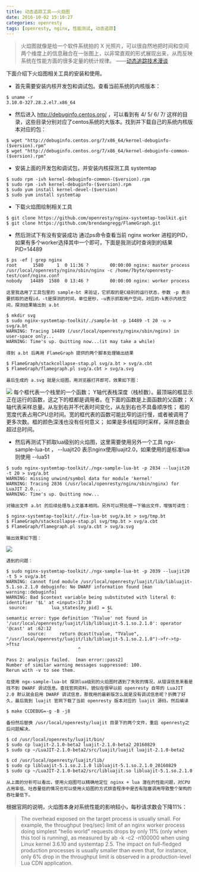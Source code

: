 ```yaml
---
title: 动态追踪工具——火焰图
date: 2016-10-02 15:10:27
categories: openresty
tags: [openresty, nginx, 性能测试, 动态追踪]
---
```


> 火焰图就像是给一个软件系统拍的 X 光照片，可以很自然地把时间和空间两个维度上的信息融合在一张图上，以非常直观的形式展现出来，从而反映系统在性能方面的很多定量的统计规律。      ——[动态追踪技术漫谈][1]

下面介绍下火焰图相关工具的安装和使用。
- 首先需要安装内核开发包和调试包。查看当前系统的内核版本：
``` shell
$ uname -r
3.10.0-327.28.2.el7.x86_64
```
- 然后进入 http://debuginfo.centos.org/ ，可以看到有 4/ 5/ 6/ 7/ 这样的目录，这些目录分别对应了centos系统的大版本。找到并下载自己的系统内核版本对应的包：
``` shell
$ wget "http://debuginfo.centos.org/7/x86_64/kernel-debuginfo-($version).rpm"
$ wget "http://debuginfo.centos.org/7/x86_64/kernel-debuginfo-common-($version).rpm"
```
- 安装上面的开发包和调试包，并安装内核探测工具 systemtap
``` shell
$ sudo rpm -ivh kernel-debuginfo-common-($version).rpm
$ sudo rpm -ivh kernel-debuginfo-($version).rpm
$ sudo yum install kernel-devel-($version)
$ sudo yum install systemtap
```
- 下载火焰图绘制相关工具
``` shell
$ git clone https://github.com/openresty/nginx-systemtap-toolkit.git
$ git clone https://github.com/brendangregg/FlameGraph.git
```
- 然后测试下有没有安装成功
通过ps命令查看当前 nginx worker 进程的PID，如果有多个worker选择其中一个即可，下面是我测试时查询到的结果 PID=14489
``` shell
$ ps -ef | grep nginx
root      1580     1  0 11:36 ?        00:00:00 nginx: master process /usr/local/openresty/nginx/sbin/nginx -c /home/7byte/openresty-test/conf/nginx.conf
nobody   14489  1580  0 13:46 ?        00:00:00 nginx: worker process
```
    这里我选用了工具包里的 sample-bt 来验证，它抓取的是C级别的运行状态，参数 -p 表示要抓取的进程id，-t是探测的时间，单位是秒，-u表示抓取用户空间，对应的-k表示内核空间，探测结果输出到 a.bt
``` shell
$ mkdir svg
$ sudo nginx-systemtap-toolkit/./sample-bt -p 14489 -t 20 -u > svg/a.bt
WARNING: Tracing 14489 (/usr/local/openresty/nginx/sbin/nginx) in user-space only...
WARNING: Time's up. Quitting now...(it may take a while)
```
    得到 a.bt 后再用 FlameGraph 提供的两个脚本处理输出结果
``` shell
$ FlameGraph/stackcollapse-stap.pl svg/a.bt > svg/a.cbt
$ FlameGraph/flamegraph.pl svg/a.cbt > svg/a.svg
```
    最后生成的 a.svg 就是火焰图，用浏览器打开即可，效果如下图：
![](/images/08-30-13-36-12.jpg)
    每个框代表一个栈里的一个函数；
Y轴代表栈深度（栈桢数）。最顶端的框显示正在运行的函数，这之下的框都是调用者。在下面的函数是上面函数的父函数；
X轴代表采样总量。从左到右并不代表时间变化，从左到右也不具备顺序性；
框的宽度代表占用CPU总时间。宽的框代表的函数可能比窄的运行慢，或者被调用了更多次数。框的颜色深浅也没有任何意义；
如果是多线程同时采样，采样总数会超过总时间。

- 然后再测试下抓取lua级别的火焰图，这里需要使用另外一个工具 ngx-sample-lua-bt ， --luajit20 表示nginx使用luajit2.0，如果使用的是标准lua则使用 --lua51
```
$ sudo nginx-systemtap-toolkit/./ngx-sample-lua-bt -p 2834 --luajit20 -t 20 > svg/a.bt
WARNING: missing unwind/symbol data for module 'kernel'
WARNING: Tracing 2836 (/usr/local/openresty/nginx/sbin/nginx) for LuaJIT 2.0...
WARNING: Time's up. Quitting now...
```
    对输出文件 a.bt 的后续处理与上文基本相同。另外可以预处理一下输出文件，增强可读性：
```
$ nginx-systemtap-toolkit/./fix-lua-bt svg/a.bt > svg/tmp.bt
$ FlameGraph/stackcollapse-stap.pl svg/tmp.bt > svg/a.cbt
$ FlameGraph/flamegraph.pl svg/a.cbt > svg/a.svg
```
    输出效果如下图：
![](/images/08-30-13-36-13.jpg)

    遇到的问题：
``` shell
$ sudo nginx-systemtap-toolkit/./ngx-sample-lua-bt -p 2039 --luajit20 -t 5 > svg/a.bt
WARNING: cannot find module /usr/local/openresty/luajit/lib/libluajit-5.1.so.2.1.0 debuginfo: No DWARF information found [man warning::debuginfo]
WARNING: Bad $context variable being substituted with literal 0: identifier '$L' at <input>:17:30
 source:         lua_states[my_pid] = $L
                                      ^
semantic error: type definition 'TValue' not found in '/usr/local/openresty/luajit/lib/libluajit-5.1.so.2.1.0': operator '@cast' at :62:12
        source:     return @cast(tvalue, "TValue", "/usr/local/openresty/luajit/lib/libluajit-5.1.so.2.1.0")->fr->tp->ftsz
                           ^

Pass 2: analysis failed.  [man error::pass2]
Number of similar warning messages suppressed: 100.
Rerun with -v to see them.
```
    在使用 ngx-sample-lua-bt 探测lua级别的火焰图时遇到了失败的情况，从错误信息来看是找不到 DWARF 调试信息。查找官网资料，貌似在很早以前 openresty 自带的 LuaJIT 2.0 默认就会启用 DWARF 调试信息，那我用的最新版怎么就是没有调试信息呢？折腾了好久，最后我到 luajit 官网下载了当前 openresty 版本对应的 luajit 源码，然后编译
``` shell
$ make CCDEBUG=-g -B -j8
```
    备份然后替换 /usr/local/openresty/luajit 目录下的两个文件，重启 openresty之后问题解决。
``` shell
$ cd /usr/local/openresty/luajit/bin/
$ sudo cp luajit-2.1.0-beta2 luajit-2.1.0-beta2_20160829
$ sudo cp ~/LuaJIT-2.1.0-beta2/src/luajit/luajit luajit-2.1.0-beta2

$ cd /usr/local/openresty/luajit/lib/
$ sudo cp libluajit-5.1.so.2.1.0 libluajit-5.1.so.2.1.0_20160829
$ sudo cp ~/LuaJIT-2.1.0-beta2/src/libluajit.so libluajit-5.1.so.2.1.0
```
    从上面的分析可以看出，使用火焰图可以精确地定位 nginx + lua 潜在的性能问题，对CPU占用率低、吐吞量低的情况也可以使用火焰图的方式排查程序中是否有阻塞调用导致整个架构的吞吐量低下。
根据官网的说明，火焰图本身对系统性能的影响较小，每秒请求数会下降11%：
> The overhead exposed on the target process is usually small. For example, the throughput (req/sec) limit of an nginx worker process doing simplest "hello world" requests drops by only 11% (only when this tool is running), as measured by ab -k -c2 -n100000 when using Linux kernel 3.6.10 and systemtap 2.5. The impact on full-fledged production processes is usually smaller than even that, for instance, only 6% drop in the throughput limit is observed in a production-level Lua CDN application.

  [1]: https://openresty.org/posts/dynamic-tracing/
